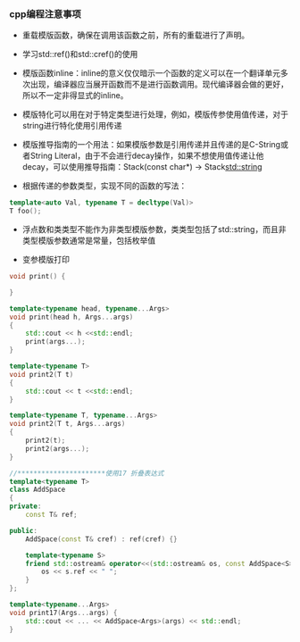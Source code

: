 ### cpp编程注意事项

* 重载模版函数，确保在调用该函数之前，所有的重载进行了声明。

* 学习std::ref()和std::cref()的使用

* 模版函数inline：inline的意义仅仅暗示一个函数的定义可以在一个翻译单元多次出现，编译器应当展开函数而不是进行函数调用。现代编译器会做的更好，所以不一定非得显式的inline。

* 模版特化可以用在对于特定类型进行处理，例如，模版传参使用值传递，对于string进行特化使用引用传递

* 模版推导指南的一个用法：如果模版参数是引用传递并且传递的是C-String或者String Literal，由于不会进行decay操作，如果不想使用值传递让他decay，可以使用推导指南：Stack(const char*) -> Stack<std::string>

* 根据传递的参数类型，实现不同的函数的写法：
```cpp
template<auto Val, typename T = decltype(Val)>
T foo();
```

* 浮点数和类类型不能作为非类型模版参数，类类型包括了std::string，而且非类型模版参数通常是常量，包括枚举值

* 变参模版打印
```cpp
void print() {

}

template<typename head, typename...Args>
void print(head h, Args...args)
{
	std::cout << h <<std::endl;
	print(args...);
}

template<typename T>
void print2(T t)
{
	std::cout << t <<std::endl;
}

template<typename T, typename...Args>
void print2(T t, Args...args)
{
	print2(t);
	print2(args...);
}

//**********************使用17 折叠表达式
template<typename T>
class AddSpace
{
private:
    const T& ref;

public:
    AddSpace(const T& cref) : ref(cref) {}

    template<typename S>
    friend std::ostream& operator<<(std::ostream& os, const AddSpace<S>& s) {
        os << s.ref << " ";
    }
};

template<typename...Args>
void print17(Args...args) {
    std::cout << ... << AddSpace<Args>(args) << std::endl;
}

```